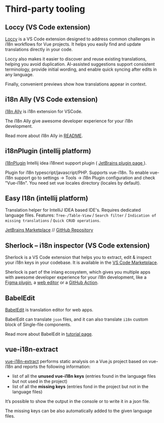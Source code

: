 # Third-party tooling

## Loccy (VS Code extension)

<a href="https://loccy.dev" target="_blank" rel="noopener">Loccy</a> is a VS Code extension designed to address common challenges in i18n workflows for Vue projects. It helps you easily find and update translations directly in your code.

Loccy also makes it easier to discover and reuse existing translations, helping you avoid duplication. AI-assisted suggestions support consistent terminology, provide initial wording, and enable quick syncing after edits in any language.

Finally, convenient previews show how translations appear in context.

## i18n Ally (VS Code extension)

[i18n Ally](https://marketplace.visualstudio.com/items?itemName=lokalise.i18n-ally) is i18n extension for VSCode.

The i18n Ally give awesome developer experience for your i18n development.

Read more about i18n Ally in [README](https://github.com/lokalise/i18n-ally).

## i18nPlugin (intellij platform)

[i18nPlugin](https://github.com/nyavro/i18nPlugin) Intellij idea i18next support plugin ( [JetBrains plugin page ](https://plugins.jetbrains.com/plugin/12981-i18n-support)).

Plugin for i18n typescript/javascript/PHP. Supports vue-i18n. To enable vue-i18n support go to settings -> Tools -> i18n Plugin configuration and check "Vue-i18n". You need set vue locales directory (locales by default).

## Easy I18n (intellij platform)

Translation helper for IntelliJ IDEA based IDE's. Requires dedicated language files. Features: `Tree-/Table-View` / `Search filter` / `Indication of missing translations` / `Quick CRUD operations`.

[JetBrains Marketplace](https://plugins.jetbrains.com/plugin/16316-easy-i18n) // [GitHub Repository](https://github.com/marhali/easy-i18n)

## Sherlock – i18n inspector (VS Code extension)

Sherlock is a VS Code extension that helps you to extract, edit & inspect your i18n keys in your codebase. It is available in the [VS Code Marketplace](https://marketplace.visualstudio.com/items?itemName=inlang.vs-code-extension).

Sherlock is part of the inlang ecosystem, which gives you multiple apps with awesome developer experience for your i18n development, like a [Figma plugin](https://inlang.com/m/gkrpgoir/app-parrot-figmaPlugin), a [web editor](https://inlang.com/m/tdozzpar/app-inlang-finkLocalizationEditor) or a [GitHub Action](https://inlang.com/m/3gk8n4n4/app-inlang-ninjaI18nAction).


## BabelEdit

[BabelEdit](https://www.codeandweb.com/babeledit) is translation editor for web apps.

BabelEdit can translate `json` files, and it can also translate `i18n` custom block of Single-file components.

Read more about BabelEdit in [tutorial page](https://www.codeandweb.com/babeledit/tutorials/how-to-translate-your-vue-app-with-vue-i18n).

## vue-i18n-extract

[vue-i18n-extract](https://github.com/pixari/vue-i18n-extract) performs static analysis on a Vue.js project based on vue-i18n and reports the following information:

- list of all the **unused vue-i18n keys** (entries found in the language files but not used in the project)
- list of all the **missing keys** (entries fond in the project but not in the language files)

It’s possible to show the output in the console or to write it in a json file.

The missing keys can be also automatically added to the given language files.
